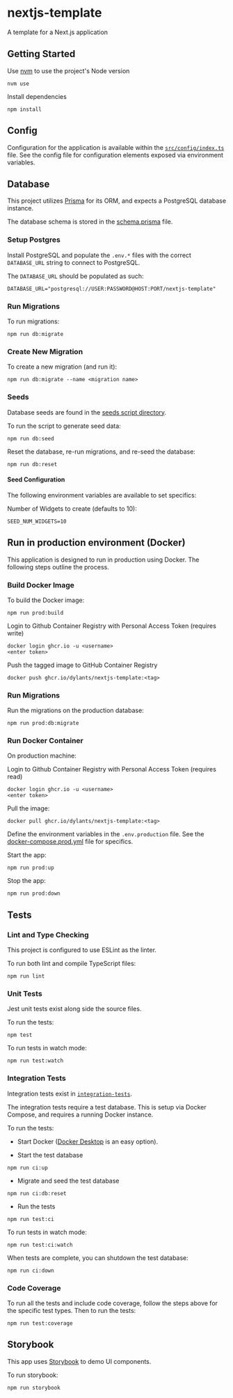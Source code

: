 # nextjs-template

A template for a Next.js application

## Getting Started

Use [nvm](https://github.com/nvm-sh/nvm) to use the project's Node version

```
nvm use
```

Install dependencies

```
npm install
```

## Config

Configuration for the application is available within the [`src/config/index.ts`](src/config/index.ts) file. See the config file for configuration elements exposed via environment variables.

## Database

This project utilizes [Prisma](https://www.prisma.io/) for its ORM, and expects a PostgreSQL database instance.

The database schema is stored in the [schema.prisma](prisma/schema.prisma) file.

### Setup Postgres

Install PostgreSQL and populate the `.env.*` files with the correct `DATABASE_URL` string to connect to PostgreSQL.

The `DATABASE_URL` should be populated as such:

```
DATABASE_URL="postgresql://USER:PASSWORD@HOST:PORT/nextjs-template"
```

### Run Migrations

To run migrations:

```
npm run db:migrate
```

### Create New Migration

To create a new migration (and run it):

```
npm run db:migrate --name <migration name>
```

### Seeds

Database seeds are found in the [seeds script directory](prisma/seeds/).

To run the script to generate seed data:

```
npm run db:seed
```

Reset the database, re-run migrations, and re-seed the database:

```
npm run db:reset
```

#### Seed Configuration

The following environment variables are available to set specifics:

Number of Widgets to create (defaults to 10):

```
SEED_NUM_WIDGETS=10
```

## Run in production environment (Docker)

This application is designed to run in production using Docker. The following steps outline the process.

### Build Docker Image

To build the Docker image:

```
npm run prod:build
```

Login to Github Container Registry with Personal Access Token (requires write)
```
docker login ghcr.io -u <username>
<enter token>
```

Push the tagged image to GitHub Container Registry
```
docker push ghcr.io/dylants/nextjs-template:<tag>
```

### Run Migrations

Run the migrations on the production database:

```
npm run prod:db:migrate
```

### Run Docker Container

On production machine:

Login to Github Container Registry with Personal Access Token (requires read)
```
docker login ghcr.io -u <username>
<enter token>
```

Pull the image:
```
docker pull ghcr.io/dylants/nextjs-template:<tag>
```

Define the environment variables in the `.env.production` file. See the [docker-compose.prod.yml](docker-compose.prod.yml) file for specifics.

Start the app:
```
npm run prod:up
```

Stop the app:
```
npm run prod:down
```

## Tests

### Lint and Type Checking

This project is configured to use ESLint as the linter.

To run both lint and compile TypeScript files:

```
npm run lint
```

### Unit Tests

Jest unit tests exist along side the source files.

To run the tests:

```
npm test
```

To run tests in watch mode:

```
npm run test:watch
```

### Integration Tests

Integration tests exist in [`integration-tests`](integration-tests).

The integration tests require a test database. This is setup via Docker Compose, and requires a running Docker instance.

To run the tests:

- Start Docker ([Docker Desktop](https://docs.docker.com/desktop/) is an easy option).

- Start the test database

```
npm run ci:up
```

- Migrate and seed the test database

```
npm run ci:db:reset
```

- Run the tests

```
npm run test:ci
```

To run tests in watch mode:

```
npm run test:ci:watch
```

When tests are complete, you can shutdown the test database:

```
npm run ci:down
```

### Code Coverage

To run all the tests and include code coverage, follow the steps above for the specific test types. Then to run the tests:

```
npm run test:coverage
```

## Storybook

This app uses [Storybook](https://storybook.js.org/) to demo UI components.

To run storybook:

```
npm run storybook
```
